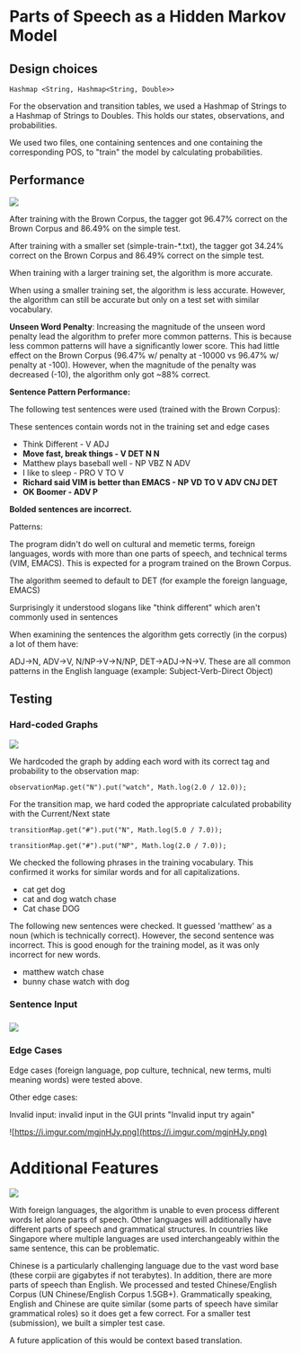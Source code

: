 # Parts of Speech  as a Hidden Markov Model  


## Design choices

`Hashmap <String, Hashmap<String, Double>>`

For the observation and transition tables, we used a Hashmap of Strings to a Hashmap of Strings to Doubles. This holds our states, observations, and probabilities.

We used two files, one containing sentences and one containing the corresponding POS, to "train" the model by calculating probabilities. 

## Performance 

![](https://i.imgur.com/Zg091yc.png)

After training with the Brown Corpus, the tagger got 96.47% correct on the Brown Corpus and 86.49% on the simple test. 

After training with a smaller set (simple-train-*.txt), the tagger got 34.24% correct on the Brown Corpus and 86.49% correct on the simple test. 

When training with a larger training set, the algorithm is more accurate. 

When using a smaller training set, the algorithm is less accurate. However, the algorithm can still be accurate but only on a test set with similar vocabulary. 

**Unseen Word Penalty**:  Increasing the magnitude of the unseen word penalty lead the algorithm to prefer more common patterns. This is because less common patterns will have a significantly lower score. This had little effect on the Brown Corpus (96.47% w/ penalty at -10000 vs 96.47% w/ penalty at -100). However, when the magnitude of the penalty was decreased (-10), the algorithm only got ~88% correct. 

**Sentence Pattern Performance:**

The following test sentences were used (trained with the Brown Corpus): 

These sentences contain words not in the training set and edge cases

- Think Different  - V ADJ 
- **Move fast, break things - V DET N N** 
- Matthew plays baseball well - NP VBZ N ADV 
- I like to sleep - PRO V TO V 
- **Richard said VIM is better than EMACS - NP VD TO V ADV CNJ DET** 
- **OK Boomer - ADV P**

**Bolded sentences are incorrect.** 

Patterns: 

The program didn't do well on cultural and memetic terms, foreign languages, words with more than one parts of speech, and technical terms (VIM, EMACS). This is expected for a program trained on the Brown Corpus. 

The algorithm seemed to default to DET (for example the foreign language, EMACS)

Surprisingly it understood slogans like "think different" which aren't commonly used in sentences

When examining the sentences the algorithm gets correctly (in the corpus) a lot of them have: 

ADJ->N, ADV->V, N/NP->V->N/NP, DET->ADJ->N->V. These are all common patterns in the English language (example: Subject-Verb-Direct Object)

## Testing

### Hard-coded Graphs

![](https://i.imgur.com/4oJBRjW.png)

We hardcoded the graph by adding each word with its correct tag and probability to the observation map: 

`observationMap.get("N").put("watch", Math.log(2.0 / 12.0));`

For the transition map, we hard coded the appropriate calculated probability with the Current/Next state 

`transitionMap.get("#").put("N", Math.log(5.0 / 7.0));`

`transitionMap.get("#").put("NP", Math.log(2.0 / 7.0));`

We checked the following phrases in the training vocabulary. This confirmed it works for similar words and for all capitalizations. 

* cat get dog
* cat and dog watch chase
* Cat chase DOG

The following new sentences were checked. It guessed 'matthew' as a noun (which is technically correct). However, the second sentence was incorrect. This is good enough for the training model, as it was only incorrect for new words. 

* matthew watch chase
* bunny chase watch with dog

### Sentence Input

### ![](https://i.imgur.com/4oJBRjW.png)

### Edge Cases

Edge cases (foreign language, pop culture, technical, new terms, multi meaning words) were tested above. 

Other edge cases: 

Invalid input:  invalid input in the GUI prints "Invalid input try again"

![https://i.imgur.com/mgjnHJy.png](https://i.imgur.com/mgjnHJy.png)

# Additional Features

![](https://i.imgur.com/s0PUabq.png)

 

With foreign languages, the algorithm is unable to even process different words let alone parts of speech. Other languages will additionally have different parts of speech and grammatical structures. In countries like Singapore where multiple languages are used interchangeably within the same sentence, this can be problematic. 

Chinese is a particularly challenging language due to the vast word base (these corpii are gigabytes if not terabytes). In addition, there are more parts of speech than English. We processed and tested Chinese/English Corpus (UN Chinese/English Corpus 1.5GB+). Grammatically speaking, English and Chinese are quite similar (some parts of speech have similar grammatical roles) so it does get a few correct. For a smaller test (submission), we built a simpler test case.

A future application of this would be context based translation. 

